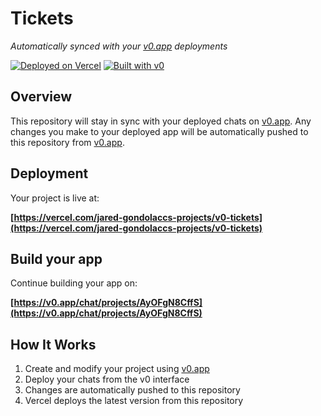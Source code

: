 # Tickets

*Automatically synced with your [v0.app](https://v0.app) deployments*

[![Deployed on Vercel](https://img.shields.io/badge/Deployed%20on-Vercel-black?style=for-the-badge&logo=vercel)](https://vercel.com/jared-gondolaccs-projects/v0-tickets)
[![Built with v0](https://img.shields.io/badge/Built%20with-v0.app-black?style=for-the-badge)](https://v0.app/chat/projects/AyOFgN8CffS)

## Overview

This repository will stay in sync with your deployed chats on [v0.app](https://v0.app).
Any changes you make to your deployed app will be automatically pushed to this repository from [v0.app](https://v0.app).

## Deployment

Your project is live at:

**[https://vercel.com/jared-gondolaccs-projects/v0-tickets](https://vercel.com/jared-gondolaccs-projects/v0-tickets)**

## Build your app

Continue building your app on:

**[https://v0.app/chat/projects/AyOFgN8CffS](https://v0.app/chat/projects/AyOFgN8CffS)**

## How It Works

1. Create and modify your project using [v0.app](https://v0.app)
2. Deploy your chats from the v0 interface
3. Changes are automatically pushed to this repository
4. Vercel deploys the latest version from this repository